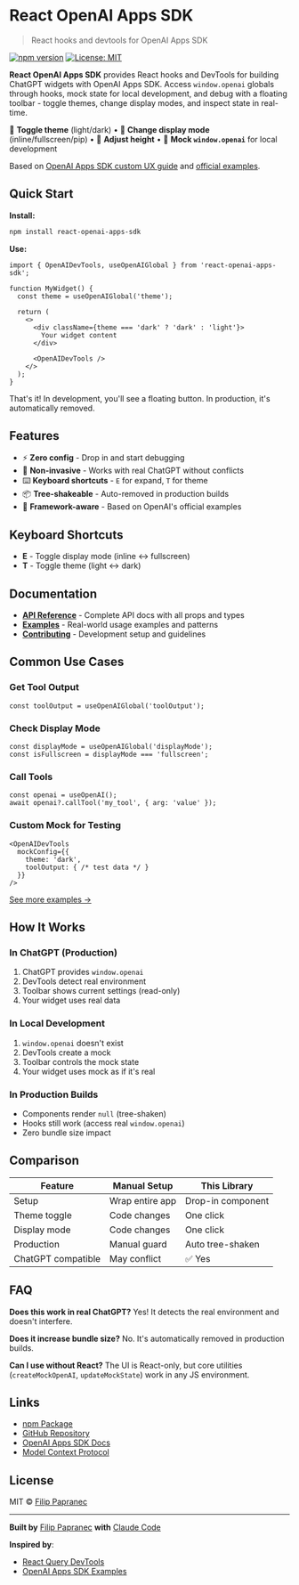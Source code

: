 # React OpenAI Apps SDK

> React hooks and devtools for OpenAI Apps SDK

[![npm version](https://img.shields.io/npm/v/react-openai-apps-sdk)](https://www.npmjs.com/package/react-openai-apps-sdk)
[![License: MIT](https://img.shields.io/badge/License-MIT-blue.svg)](https://opensource.org/licenses/MIT)

**React OpenAI Apps SDK** provides React hooks and DevTools for building ChatGPT widgets with OpenAI Apps SDK. Access `window.openai` globals through hooks, mock state for local development, and debug with a floating toolbar - toggle themes, change display modes, and inspect state in real-time.

🎨 **Toggle theme** (light/dark) • 📐 **Change display mode** (inline/fullscreen/pip) • 📏 **Adjust height** • 🧪 **Mock `window.openai`** for local development

Based on [OpenAI Apps SDK custom UX guide](https://developers.openai.com/apps-sdk/build/custom-ux) and [official examples](https://github.com/openai/openai-apps-sdk-examples).

## Quick Start

**Install:**

```bash
npm install react-openai-apps-sdk
```

**Use:**

```tsx
import { OpenAIDevTools, useOpenAIGlobal } from 'react-openai-apps-sdk';

function MyWidget() {
  const theme = useOpenAIGlobal('theme');

  return (
    <>
      <div className={theme === 'dark' ? 'dark' : 'light'}>
        Your widget content
      </div>

      <OpenAIDevTools />
    </>
  );
}
```

That's it! In development, you'll see a floating button. In production, it's automatically removed.

## Features

- ⚡ **Zero config** - Drop in and start debugging
- 🎯 **Non-invasive** - Works with real ChatGPT without conflicts
- ⌨️ **Keyboard shortcuts** - `E` for expand, `T` for theme
- 📦 **Tree-shakeable** - Auto-removed in production builds
- 🔌 **Framework-aware** - Based on OpenAI's official examples

## Keyboard Shortcuts

- **E** - Toggle display mode (inline ↔ fullscreen)
- **T** - Toggle theme (light ↔ dark)

## Documentation

- **[API Reference](./API.md)** - Complete API docs with all props and types
- **[Examples](./EXAMPLES.md)** - Real-world usage examples and patterns
- **[Contributing](./CONTRIBUTING.md)** - Development setup and guidelines

## Common Use Cases

### Get Tool Output

```tsx
const toolOutput = useOpenAIGlobal('toolOutput');
```

### Check Display Mode

```tsx
const displayMode = useOpenAIGlobal('displayMode');
const isFullscreen = displayMode === 'fullscreen';
```

### Call Tools

```tsx
const openai = useOpenAI();
await openai?.callTool('my_tool', { arg: 'value' });
```

### Custom Mock for Testing

```tsx
<OpenAIDevTools
  mockConfig={{
    theme: 'dark',
    toolOutput: { /* test data */ }
  }}
/>
```

[See more examples →](./EXAMPLES.md)

## How It Works

### In ChatGPT (Production)

1. ChatGPT provides `window.openai`
2. DevTools detect real environment
3. Toolbar shows current settings (read-only)
4. Your widget uses real data

### In Local Development

1. `window.openai` doesn't exist
2. DevTools create a mock
3. Toolbar controls the mock state
4. Your widget uses mock as if it's real

### In Production Builds

- Components render `null` (tree-shaken)
- Hooks still work (access real `window.openai`)
- Zero bundle size impact

## Comparison

| Feature | Manual Setup | This Library |
|---------|--------------|--------------|
| Setup | Wrap entire app | Drop-in component |
| Theme toggle | Code changes | One click |
| Display mode | Code changes | One click |
| Production | Manual guard | Auto tree-shaken |
| ChatGPT compatible | May conflict | ✅ Yes |

## FAQ

**Does this work in real ChatGPT?**
Yes! It detects the real environment and doesn't interfere.

**Does it increase bundle size?**
No. It's automatically removed in production builds.

**Can I use without React?**
The UI is React-only, but core utilities (`createMockOpenAI`, `updateMockState`) work in any JS environment.

## Links

- [npm Package](https://www.npmjs.com/package/react-openai-apps-sdk)
- [GitHub Repository](https://github.com/filippofilip95/react-openai-apps-sdk)
- [OpenAI Apps SDK Docs](https://developers.openai.com/apps-sdk)
- [Model Context Protocol](https://modelcontextprotocol.io)

## License

MIT © [Filip Papranec](https://github.com/filippofilip95)

---

**Built by** [Filip Papranec](https://github.com/filippofilip95) **with** [Claude Code](https://claude.ai/code)

**Inspired by**:
- [React Query DevTools](https://tanstack.com/query/latest/docs/framework/react/devtools)
- [OpenAI Apps SDK Examples](https://developers.openai.com/apps-sdk/build/custom-ux)
